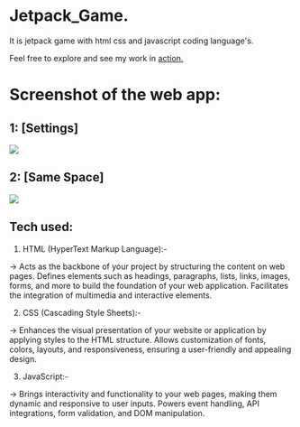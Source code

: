 # Jetpack_Game.
It is jetpack game with html css and javascript coding language's.

Feel free to explore and see my work in  <a href='https://super-gta-adventure.vercel.app/'>action.</a>



# Screenshot of the web app:
## 1: [Settings]
<img src="https://utfs.io/f/mJvRnIkXEid5iun7zJgotJEDuSHdcl0XM94hkUnz2sWZQfVg"/>

## 2: [Same Space]
<img src="https://utfs.io/f/mJvRnIkXEid5K0ZVQafFybz6lwTPv4jp0I8ZhrQC1cn75UoR"/>

## Tech used:
1. HTML (HyperText Markup Language):-

-> Acts as the backbone of your project by structuring the content on web pages.
Defines elements such as headings, paragraphs, lists, links, images, forms, and more to build the foundation of your web application.
Facilitates the integration of multimedia and interactive elements.

2. CSS (Cascading Style Sheets):-

-> Enhances the visual presentation of your website or application by applying styles to the HTML structure.
Allows customization of fonts, colors, layouts, and responsiveness, ensuring a user-friendly and appealing design.

3. JavaScript:-

-> Brings interactivity and functionality to your web pages, making them dynamic and responsive to user inputs.
Powers event handling, API integrations, form validation, and DOM manipulation.
